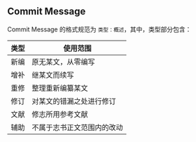 ## Commit Message

Commit Message 的格式规范为 `类型：概述`，其中，类型部分包含：

| 类型 | 使用范围                   |
| ---- | -------------------------- |
| 新编 | 原无某文，从零编写         |
| 增补 | 继某文而续写               |
| 重修 | 整理重新编纂某文           |
| 修订 | 对某文的错漏之处进行修订   |
| 文献 | 修志所用参考文献           |
| 辅助 | 不属于志书正文范围内的改动 |

